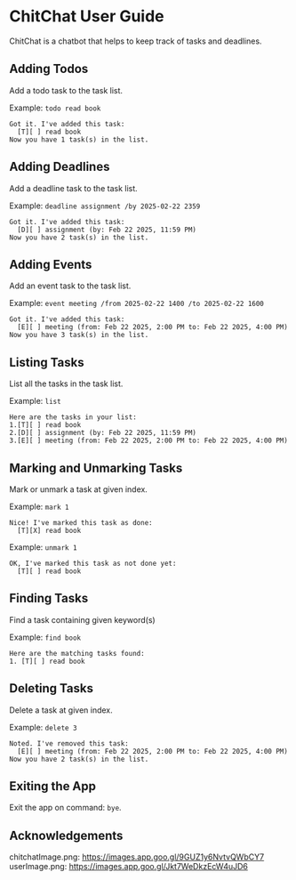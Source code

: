 # ChitChat User Guide

ChitChat is a chatbot that helps to keep track of tasks and deadlines.

## Adding Todos

Add a todo task to the task list.

Example: `todo read book`
```
Got it. I've added this task:
  [T][ ] read book
Now you have 1 task(s) in the list.
```

## Adding Deadlines

Add a deadline task to the task list.

Example: `deadline assignment /by 2025-02-22 2359`
```
Got it. I've added this task:
  [D][ ] assignment (by: Feb 22 2025, 11:59 PM)
Now you have 2 task(s) in the list.
```

## Adding Events

Add an event task to the task list.

Example: `event meeting /from 2025-02-22 1400 /to 2025-02-22 1600`
```
Got it. I've added this task:
  [E][ ] meeting (from: Feb 22 2025, 2:00 PM to: Feb 22 2025, 4:00 PM)
Now you have 3 task(s) in the list. 
```

## Listing Tasks

List all the tasks in the task list.

Example: `list`
```
Here are the tasks in your list:
1.[T][ ] read book
2.[D][ ] assignment (by: Feb 22 2025, 11:59 PM)
3.[E][ ] meeting (from: Feb 22 2025, 2:00 PM to: Feb 22 2025, 4:00 PM)
```

## Marking and Unmarking Tasks

Mark or unmark a task at given index.

Example: `mark 1`
```
Nice! I've marked this task as done:
  [T][X] read book
```
Example: `unmark 1`
```
OK, I've marked this task as not done yet:
  [T][ ] read book
```

## Finding Tasks

Find a task containing given keyword(s)

Example: `find book`
```
Here are the matching tasks found:
1. [T][ ] read book
```

## Deleting Tasks

Delete a task at given index.

Example: `delete 3`
```
Noted. I've removed this task:
  [E][ ] meeting (from: Feb 22 2025, 2:00 PM to: Feb 22 2025, 4:00 PM)
Now you have 2 task(s) in the list.
```

## Exiting the App

Exit the app on command: `bye`.

## Acknowledgements
chitchatImage.png: https://images.app.goo.gl/9GUZ1y6NvtvQWbCY7
userImage.png: https://images.app.goo.gl/Jkt7WeDkzEcW4uJD6